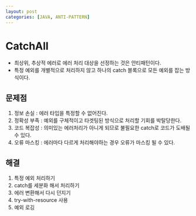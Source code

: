 ```yaml
---
layout: post
categories: [JAVA, ANTI-PATTERN]
---
```


# CatchAll

- 최상위, 추상적 에러로 에러 처리 대상을 선정하는 것은 안티패턴이다.
- 특정 예외를 개별적으로 처리하지 않고 하나의 catch 블록으로 모든 예외를 잡는 방식이다.

## 문제점
1. 정보 손실 : 에러 타입을 특정할 수 없어진다.
2. 정확성 부족 : 예외를 구체적이고 타겟팅된 방식으로 처리할 기회를 박탈당한다.
3. 코드 복잡성 : 의미있는 에러처리가 아니게 되므로 불필요한 catch로 코드가 도배될 수 있다.
4. 오류 마스킹 : 에러마다 다르게 처리해야하는 경우 오류가 마스킹 될 수 있다.

## 해결
1. 특정 예외 처리하기
2. catch를 세분화 해서 처리하기
3. 에러 변환해서 다시 던지기
4. try-with-resource 사용
5. 예외 로깅

